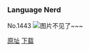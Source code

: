 ### Language Nerd
No.1443
![图片不见了~~~](https://imgs.xkcd.com/comics/language_nerd.png)

[原址](https://xkcd.com//1443) [下载](https://imgs.xkcd.com/comics/language_nerd.png)

